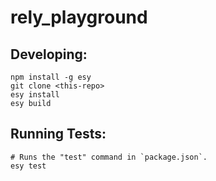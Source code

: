 # rely_playground

## Developing:

```
npm install -g esy
git clone <this-repo>
esy install
esy build
```

## Running Tests:

```
# Runs the "test" command in `package.json`.
esy test
```
